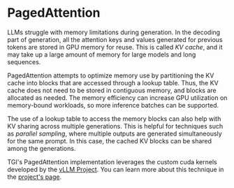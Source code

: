 # PagedAttention

LLMs struggle with memory limitations during generation. In the decoding part of generation, all the attention keys and values generated for previous tokens are stored in GPU memory for reuse. This is called _KV cache_, and it may take up a large amount of memory for large models and long sequences.

PagedAttention attempts to optimize memory use by partitioning the KV cache into blocks that are accessed through a lookup table. Thus, the KV cache does not need to be stored in contiguous memory, and blocks are allocated as needed. The memory efficiency can increase GPU utilization on memory-bound workloads, so more inference batches can be supported.

The use of a lookup table to access the memory blocks can also help with KV sharing across multiple generations. This is helpful for techniques such as _parallel sampling_, where multiple outputs are generated simultaneously for the same prompt. In this case, the cached KV blocks can be shared among the generations.

TGI's PagedAttention implementation leverages the custom cuda kernels developed by the [vLLM Project](https://github.com/vllm-project/vllm). You can learn more about this technique in the [project's page](https://vllm.ai/).
